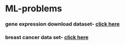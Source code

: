 # ML-problems

### gene expression download dataset- <a href="https://archive.ics.uci.edu/ml/datasets/gene+expression+cancer+RNA-Seq">click here</a>
### breast cancer data set- <a href="https://github.com/directlinks/ML-problems/blob/master/breast-cancer-prediction/breast-cancer-wisconsin.txt">click here</a>
